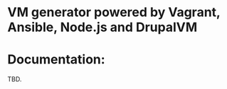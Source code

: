 VM generator powered by Vagrant, Ansible, Node.js and DrupalVM
==============================================================

# Documentation:

TBD.
